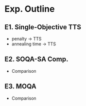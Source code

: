 # Exp. Outline

## E1. Single-Objective TTS

* penalty -> TTS
* annealing time -> TTS

## E2. SOQA-SA Comp.

* Comparison

## E3. MOQA

* Comparison